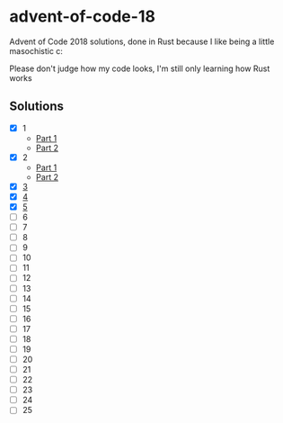 # advent-of-code-18
Advent of Code 2018 solutions, done in Rust because I like being a little masochistic c:

Please don't judge how my code looks, I'm still only learning how Rust works

## Solutions
- [x]  1
    - [Part 1](https://github.com/crnbrdrck/advent-of-code-18/blob/master/01/01.rs)
    - [Part 2](https://github.com/crnbrdrck/advent-of-code-18/blob/master/01/02.rs)
- [x]  2
    - [Part 1](https://github.com/crnbrdrck/advent-of-code-18/blob/master/02/01.rs)
    - [Part 2](https://github.com/crnbrdrck/advent-of-code-18/blob/master/02/02.rs)
- [x]  [3](https://github.com/crnbrdrck/advent-of-code-18/blob/master/03/answers.rs)
- [x]  [4](https://github.com/crnbrdrck/advent-of-code-18/blob/master/04/answers.rs)
- [x]  [5](https://github.com/crnbrdrck/advent-of-code-18/blob/master/05/answers.rs)
- [ ]  6
- [ ]  7
- [ ]  8
- [ ]  9
- [ ] 10
- [ ] 11
- [ ] 12
- [ ] 13
- [ ] 14
- [ ] 15
- [ ] 16
- [ ] 17
- [ ] 18
- [ ] 19
- [ ] 20
- [ ] 21
- [ ] 22
- [ ] 23
- [ ] 24
- [ ] 25
